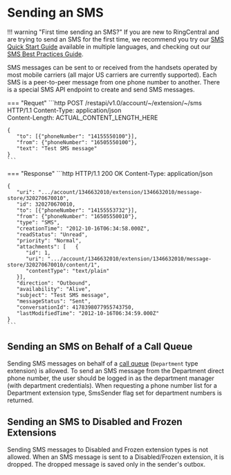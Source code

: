 # Sending an SMS

!!! warning "First time sending an SMS?"
    If you are new to RingCentral and are trying to send an SMS for the first time, we recommend you try our [SMS Quick Start Guide](../../quick-start/) available in multiple languages, and checking out our [SMS Best Practices Guide](../best-practices/).

SMS messages can be sent to or received from the handsets operated by most mobile carriers (all major US carriers are currently supported). Each SMS is a peer-to-peer message from one phone number to another. There is a special SMS API endpoint to create and send SMS messages.

=== "Requet"
	```http
	POST /restapi/v1.0/account/~/extension/~/sms HTTP/1.1
	Content-Type: application/json   
	Content-Length: ACTUAL_CONTENT_LENGTH_HERE

	{
	   "to": [{"phoneNumber": "14155550100"}],
	   "from": {"phoneNumber": "16505550100"},
	   "text": "Test SMS message"
	}   
	```

=== "Response"
	```http
	HTTP/1.1 200 OK
	Content-Type: application/json  

	{
	   "uri": ".../account/1346632010/extension/1346632010/message-store/320270670010",
	   "id": 320270670010,
	   "to": [{"phoneNumber": "14155553732"}],
	   "from": {"phoneNumber": "16505550010"},
	   "type": "SMS",
	   "creationTime": "2012-10-16T06:34:58.000Z",
	   "readStatus": "Unread",
	   "priority": "Normal",
	   "attachments": [   {
	      "id": 1,
	      "uri": ".../account/1346632010/extension/1346632010/message-store/320270670010/content/1",
	      "contentType": "text/plain"
	   }],
	   "direction": "Outbound",
	   "availability": "Alive",
	   "subject": "Test SMS message",
	   "messageStatus": "Sent",
	   "conversationId": 4178398077955743750,
	   "lastModifiedTime": "2012-10-16T06:34:59.000Z"
	}
	```

## Sending an SMS on Behalf of a Call Queue

Sending SMS messages on behalf of a [call queue](../../../voice/call-queues/) (`Department` type extension) is allowed. To send an SMS message from the Department direct phone number, the user should be logged in as the department manager (with department credentials). When requesting a phone number list for a Department extension type, SmsSender flag set for department numbers is returned.

## Sending an SMS to Disabled and Frozen Extensions

Sending SMS messages to Disabled and Frozen extension types is not allowed. When an SMS message is sent to a Disabled/Frozen extension, it is dropped. The dropped message is saved only in the sender's outbox.

